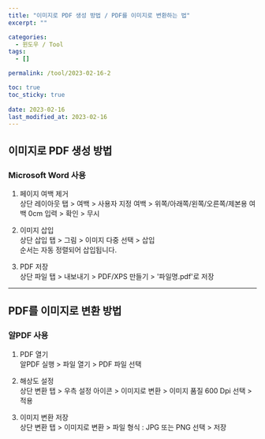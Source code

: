 ```yaml
---
title: "이미지로 PDF 생성 방법 / PDF를 이미지로 변환하는 법"
excerpt: ""

categories:
  - 윈도우 / Tool
tags:
  - []

permalink: /tool/2023-02-16-2

toc: true
toc_sticky: true
 
date: 2023-02-16
last_modified_at: 2023-02-16
---
```


## 이미지로 PDF 생성 방법

### Microsoft Word 사용

1. 페이지 여백 제거  
상단 레이아웃 탭 > 여백 > 사용자 지정 여백 > 위쪽/아래쪽/왼쪽/오른쪽/제본용 여백 0cm 입력 > 확인 > 무시

2. 이미지 삽입  
상단 삽입 탭 > 그림 > 이미지 다중 선택 > 삽입  
순서는 자동 정렬되어 삽입됩니다.

3. PDF 저장  
상단 파일 탭 > 내보내기 > PDF/XPS 만들기 > '파일명.pdf'로 저장

---

## PDF를 이미지로 변환 방법

### 알PDF 사용

1. PDF 열기  
알PDF 실행 > 파일 열기 > PDF 파일 선택

2. 해상도 설정  
상단 변환 탭 > 우측 설정 아이콘 > 이미지로 변환 > 이미지 품질 600 Dpi 선택 > 적용

3. 이미지 변환 저장  
상단 변환 탭 > 이미지로 변환 > 파일 형식 : JPG 또는 PNG 선택 > 저장
